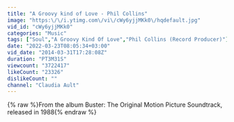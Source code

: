 ```yaml
---
title: "A Groovy kind of Love - Phil Collins"
image: "https:\/\/i.ytimg.com\/vi\/cWy6yjjMKk0\/hqdefault.jpg"
vid_id: "cWy6yjjMKk0"
categories: "Music"
tags: ["Soul","A Groovy Kind Of Love","Phil Collins (Record Producer)"]
date: "2022-03-23T08:05:34+03:00"
vid_date: "2014-03-31T17:28:08Z"
duration: "PT3M31S"
viewcount: "3722417"
likeCount: "23326"
dislikeCount: ""
channel: "Claudia Ault"
---
```

{% raw %}From the album Buster: The Original Motion Picture Soundtrack, released in 1988{% endraw %}
